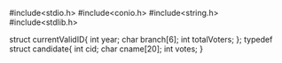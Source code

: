 #include<stdio.h>
#include<conio.h>
#include<string.h>
#include<stdlib.h>

struct currentValidID{
    int year;
    char branch[6];
    int totalVoters;
};
typedef struct candidate{
    int cid;
    char cname[20];
    int votes;
}
